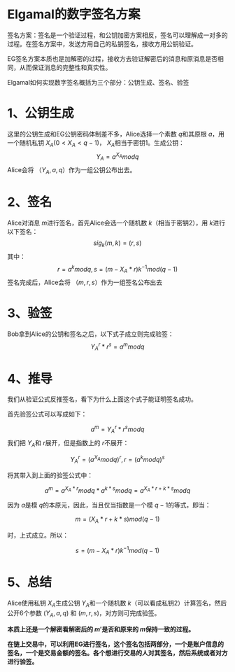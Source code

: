 # Elgamal的数字签名方案
签名方案：签名是一个验证过程，和公钥加密方案相反，签名可以理解成一对多的过程。在签名方案中，发送方用自己的私钥签名，接收方用公钥验证。

EG签名方案本质也是加解密的过程，接收方去验证解密后的消息和原消息是否相同，从而保证消息的完整性和真实性。

Elgamal如何实现数字签名概括为三个部分：公钥生成、签名、验签
# 1、公钥生成
这里的公钥生成和EG公钥密码体制差不多，Alice选择一个素数 $q$和其原根 $a$，用一个随机私钥 $X_A(0 < X_A < q-1)$， $X_A$相当于密钥1。生成公钥：
$$Y_A=a^{X_A}modq$$
Alice会将 $（Y_A,a,q）$作为一组公钥公布出去。
# 2、签名
Alice对消息 $m$进行签名，首先Alice会选一个随机数 $k$（相当于密钥2），用 $k$进行以下签名：
$$sig_k(m,k)=(r,s)$$
其中：
$$r=a^kmodq, s=(m-X_A*r)k^{-1}mod(q-1)$$
签名完成后，Alice会将 $（m,r,s）$作为一组签名公布出去
# 3、验签
Bob拿到Alice的公钥和签名之后，以下式子成立则完成验签：
$$Y_A^r*r^s=a^mmodq$$
# 4、推导
我们从验证公式反推签名，看下为什么上面这个式子能证明签名成功。

首先验签公式可以写成如下：

 $$a^m=Y_A^r*r^smodq$$
我们把 $Y_A$和 $r$展开，但是指数上的 $r$不展开：

$${Y_A}^r=(a^{X_A}modq)^r,r=(a^kmodq)^s$$

将其带入到上面的验签公式中：

$$a^m=a^{X_A*r}modq*a^{k*s}modq=a^{X_A*r+k*s}modq$$

因为 $a$是模 $q$的本原元，因此，当且仅当指数是一个模 $q-1$的等式，即当：

$$m=(X_A*r+k*s)mod (q-1)$$

时，上式成立。所以：

$$ s=(m-X_A*r)k^{-1}mod(q-1)$$
# 5、总结

Alice使用私钥 $X_A$生成公钥 $Y_A$和一个随机数 $k$（可以看成私钥2）计算签名，然后公开6个参数 $(Y_A,a,q)$ 和 $(m,r,s)$，对方则可完成验签。

**本质上还是一个解密看解密后的 $m'$是否和原来的 $m$保持一致的过程。**

**在链上交易中，可以利用EG进行签名，这个签名包括两部分，一个是账户信息的签名，一个是交易金额的签名。各个想进行交易的人对其签名，然后系统或者对方进行验签。**